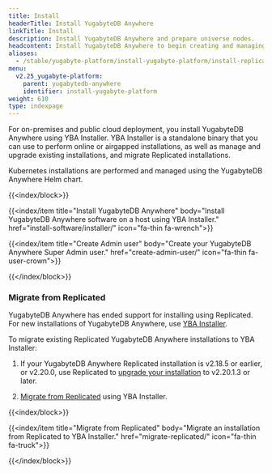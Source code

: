 ```yaml
---
title: Install
headerTitle: Install YugabyteDB Anywhere
linkTitle: Install
description: Install YugabyteDB Anywhere and prepare universe nodes.
headcontent: Install YugabyteDB Anywhere to begin creating and managing deployments
aliases:
  - /stable/yugabyte-platform/install-yugabyte-platform/install-replicated/
menu:
  v2.25_yugabyte-platform:
    parent: yugabytedb-anywhere
    identifier: install-yugabyte-platform
weight: 610
type: indexpage
---
```


For on-premises and public cloud deployment, you install YugabyteDB Anywhere using YBA Installer. YBA Installer is a standalone binary that you can use to perform online or airgapped installations, as well as manage and upgrade existing installations, and migrate Replicated installations.

Kubernetes installations are performed and managed using the YugabyteDB Anywhere Helm chart.

{{<index/block>}}

  {{<index/item
    title="Install YugabyteDB Anywhere"
    body="Install YugabyteDB Anywhere software on a host using YBA Installer."
    href="install-software/installer/"
    icon="fa-thin fa-wrench">}}

  {{<index/item
    title="Create Admin user"
    body="Create your YugabyteDB Anywhere Super Admin user."
    href="create-admin-user/"
    icon="fa-thin fa-user-crown">}}

{{</index/block>}}

### Migrate from Replicated

YugabyteDB Anywhere has ended support for installing using Replicated. For new installations of YugabyteDB Anywhere, use [YBA Installer](install-software/installer/).

To migrate existing Replicated YugabyteDB Anywhere installations to YBA Installer:

1. If your YugabyteDB Anywhere Replicated installation is v2.18.5 or earlier, or v2.20.0, use Replicated to [upgrade your installation](../upgrade/upgrade-yp-replicated/) to v2.20.1.3 or later.

1. [Migrate from Replicated](migrate-replicated/) using YBA Installer.

{{<index/block>}}

  {{<index/item
    title="Migrate from Replicated"
    body="Migrate an installation from Replicated to YBA Installer."
    href="migrate-replicated/"
    icon="fa-thin fa-truck">}}

{{</index/block>}}
